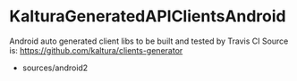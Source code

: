# KalturaGeneratedAPIClientsAndroid
Android auto generated client libs to be built and tested by Travis CI
Source is: https://github.com/kaltura/clients-generator
- sources/android2
